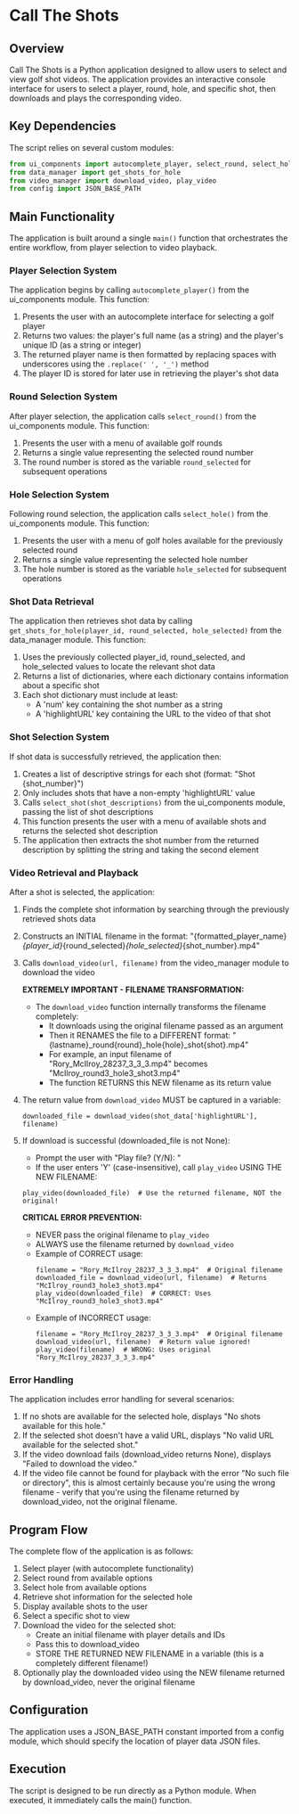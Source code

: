 # Call The Shots

## Overview
Call The Shots is a Python application designed to allow users to select and view golf shot videos. The application provides an interactive console interface for users to select a player, round, hole, and specific shot, then downloads and plays the corresponding video.

## Key Dependencies
The script relies on several custom modules:

```python
from ui_components import autocomplete_player, select_round, select_hole, select_shot  
from data_manager import get_shots_for_hole  
from video_manager import download_video, play_video  
from config import JSON_BASE_PATH
```

## Main Functionality
The application is built around a single `main()` function that orchestrates the entire workflow, from player selection to video playback.

### Player Selection System
The application begins by calling `autocomplete_player()` from the ui_components module. This function:
1. Presents the user with an autocomplete interface for selecting a golf player
2. Returns two values: the player's full name (as a string) and the player's unique ID (as a string or integer)
3. The returned player name is then formatted by replacing spaces with underscores using the `.replace(' ', '_')` method
4. The player ID is stored for later use in retrieving the player's shot data

### Round Selection System
After player selection, the application calls `select_round()` from the ui_components module. This function:
1. Presents the user with a menu of available golf rounds
2. Returns a single value representing the selected round number
3. The round number is stored as the variable `round_selected` for subsequent operations

### Hole Selection System
Following round selection, the application calls `select_hole()` from the ui_components module. This function:
1. Presents the user with a menu of golf holes available for the previously selected round
2. Returns a single value representing the selected hole number
3. The hole number is stored as the variable `hole_selected` for subsequent operations

### Shot Data Retrieval
The application then retrieves shot data by calling `get_shots_for_hole(player_id, round_selected, hole_selected)` from the data_manager module. This function:
1. Uses the previously collected player_id, round_selected, and hole_selected values to locate the relevant shot data
2. Returns a list of dictionaries, where each dictionary contains information about a specific shot
3. Each shot dictionary must include at least:
   - A 'num' key containing the shot number as a string
   - A 'highlightURL' key containing the URL to the video of that shot

### Shot Selection System
If shot data is successfully retrieved, the application then:
1. Creates a list of descriptive strings for each shot (format: "Shot {shot_number}")
2. Only includes shots that have a non-empty 'highlightURL' value
3. Calls `select_shot(shot_descriptions)` from the ui_components module, passing the list of shot descriptions
4. This function presents the user with a menu of available shots and returns the selected shot description
5. The application then extracts the shot number from the returned description by splitting the string and taking the second element

### Video Retrieval and Playback
After a shot is selected, the application:
1. Finds the complete shot information by searching through the previously retrieved shots data
2. Constructs an INITIAL filename in the format: "{formatted_player_name}_{player_id}_{round_selected}_{hole_selected}_{shot_number}.mp4"
3. Calls `download_video(url, filename)` from the video_manager module to download the video

   **EXTREMELY IMPORTANT - FILENAME TRANSFORMATION:**
   - The `download_video` function internally transforms the filename completely:
     - It downloads using the original filename passed as an argument
     - Then it RENAMES the file to a DIFFERENT format: "{lastname}_round{round}_hole{hole}_shot{shot}.mp4"
     - For example, an input filename of "Rory_McIlroy_28237_3_3_3.mp4" becomes "McIlroy_round3_hole3_shot3.mp4"
     - The function RETURNS this NEW filename as its return value
   
4. The return value from `download_video` MUST be captured in a variable:
   ```
   downloaded_file = download_video(shot_data['highlightURL'], filename)
   ```

5. If download is successful (downloaded_file is not None):
   - Prompt the user with "Play file? (Y/N): "
   - If the user enters 'Y' (case-insensitive), call `play_video` USING THE NEW FILENAME:
   ```
   play_video(downloaded_file)  # Use the returned filename, NOT the original!
   ```
   
   **CRITICAL ERROR PREVENTION:**
   - NEVER pass the original filename to `play_video`
   - ALWAYS use the filename returned by `download_video`
   - Example of CORRECT usage:
     ```
     filename = "Rory_McIlroy_28237_3_3_3.mp4"  # Original filename
     downloaded_file = download_video(url, filename)  # Returns "McIlroy_round3_hole3_shot3.mp4"
     play_video(downloaded_file)  # CORRECT: Uses "McIlroy_round3_hole3_shot3.mp4"
     ```
   - Example of INCORRECT usage:
     ```
     filename = "Rory_McIlroy_28237_3_3_3.mp4"  # Original filename
     download_video(url, filename)  # Return value ignored!
     play_video(filename)  # WRONG: Uses original "Rory_McIlroy_28237_3_3_3.mp4"
     ```

### Error Handling
The application includes error handling for several scenarios:
1. If no shots are available for the selected hole, displays "No shots available for this hole."
2. If the selected shot doesn't have a valid URL, displays "No valid URL available for the selected shot."
3. If the video download fails (download_video returns None), displays "Failed to download the video."
4. If the video file cannot be found for playback with the error "No such file or directory", this is almost certainly because you're using the wrong filename - verify that you're using the filename returned by download_video, not the original filename.

## Program Flow
The complete flow of the application is as follows:
1. Select player (with autocomplete functionality)
2. Select round from available options
3. Select hole from available options
4. Retrieve shot information for the selected hole
5. Display available shots to the user
6. Select a specific shot to view
7. Download the video for the selected shot: 
   - Create an initial filename with player details and IDs
   - Pass this to download_video
   - STORE THE RETURNED NEW FILENAME in a variable (this is a completely different filename!)
8. Optionally play the downloaded video using the NEW filename returned by download_video, never the original filename

## Configuration
The application uses a JSON_BASE_PATH constant imported from a config module, which should specify the location of player data JSON files.

## Execution
The script is designed to be run directly as a Python module. When executed, it immediately calls the main() function.